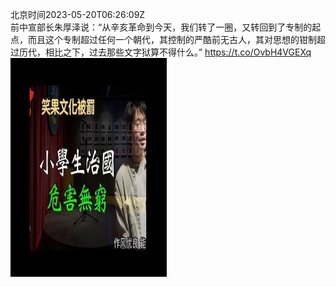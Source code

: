 北京时间2023-05-20T06:26:09Z<br>前中宣部长朱厚泽说：“从辛亥革命到今天，我们转了一圈，又转回到了专制的起点，而且这个专制超过任何一个朝代，其控制的严酷前无古人，其对思想的钳制超过历代，相比之下，过去那些文字狱算不得什么。” https://t.co/OvbH4VGEXq<br><img src='/temp/image/2023/u-Month-5/1659686910216790018_0.jpg' width='250' height='350'><br><br>